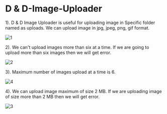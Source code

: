 

# D & D-Image-Uploader
1). D &amp; D Image Uploader is useful for uploading image in Specific folder named as uploads. We can upload image in jpg, jpeg, png, gif format.
 
![1](https://user-images.githubusercontent.com/53929423/109491353-77a37a80-7aaf-11eb-81bf-b1664d5fc18f.PNG)

2). We can't upload images more than six at a time. If we are going to upload more than six images then we will get error.

![2](https://user-images.githubusercontent.com/53929423/109491600-c7824180-7aaf-11eb-8935-8654e47b9612.PNG)

3). Maximum number of images upload at a time is 6.

![4](https://user-images.githubusercontent.com/53929423/109491924-36f83100-7ab0-11eb-9ccf-0f42a8891b30.PNG)

4). We can upload image maximum of size 2 MB. If we are uploading image of size more than 2 MB then we will get error.

![3](https://user-images.githubusercontent.com/53929423/109491725-f8fb0d00-7aaf-11eb-8f02-3bce802134db.PNG)
